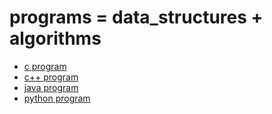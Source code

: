 # programs = data_structures + algorithms

* [c program](c/README.md)
* [c++ program](cpp/README.md)
* [java program](java/README.md)
* [python program](py/README.md)
